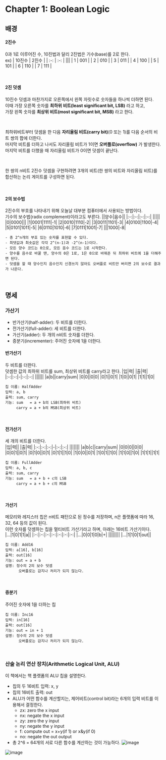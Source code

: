 # Chapter 1: Boolean Logic

배경
---
#### 2진수
0과 1로 이루어진 수, 10진법과 달리 2진법은 기수(base)를 2로 한다.<br>
ex)
| 10진수 | 2진수 |
| :-: | :-: |
|||
| 1 | 001 |
| 2 | 010 |
| 3 | 011 |
| 4 | 100 |
| 5 | 101 |
| 6 | 110 |
| 7 | 111 |

<br>

#### 2진 덧셈
10진수 덧셈과 마찬가지로 오른쪽에서 왼쪽 자릿수로 숫자들을 하나씩 더하면 된다.<br>
이때 가장 오른쪽 숫자를 **최하위 비트(least significant bit, LSB)** 라고 하고,<br>
가장 왼쪽 숫자를 **최상위 비트(most significant bit, MSB)** 라고 한다.

<br>

최하위비트부터 덧셈을 한 다음 **자리올림 비트(carry bit)**(0 또는 1)를 다음 순서의 비트 쌍의 합에 더한다.<br>
마지막 비트를 더하고 나서도 자리올림 비트가 1이면 **오버플로(overflow)** 가 발생한다.<br>
마지막 비트를 더했을 때 자리올림 비트가 0이면 덧셈이 끝난다.

<br>

한 쌍의 n비트 2진수 덧셈을 구현하려면 3개의 비트(한 쌍의 비트와 자리올림 비트)를 합산하는 논리 게이트를 구성하면 된다.<br>

<br>

#### 2의 보수법
2진수의 부호를 나타내기 위해 오늘날 대부분 컴퓨터에서 사용되는 방법이다.<br>
기수의 보수법(radix complement)이라고도 부른다.
||양수|음수||
|:-:|:-:|:-:|:-:|
|||||
|0|0000|||
|1|0001|1111|-1|
|2|0010|1110|-2|
|3|0011|1101|-3|
|4|0100|1100|-4|
|5|0101|1011|-5|
|6|0110|1010|-6|
|7|0111|1001|-7|
|||1000|-8|


```
- 총 2^n개의 부호 있는 숫자를 표현할 수 있다.
- 최댓값과 최솟값은 각각 2^(n-1)과 -2^(n-1)이다.
- 모든 양수 코드는 0으로, 모든 음수 코드는 1로 시작한다.
- 양수를 음수로 바꿀 땐, 양수의 0은 1로, 1은 0으로 바꿔준 뒤 최하위 비트에 1을 더해주면 된다.
- 덧셈을 할 때 양수인지 음수인지 신경쓰지 않아도 오버플로 비트만 버리면 2의 보수로 결과가 나온다.
```

<br>

명세
---
### 가산기
- 반가산기(half-adder): 두 비트를 더한다.
- 전가산기(full-adder): 세 비트를 더한다.
- 가산기(adder): 두 개의 n비트 숫자를 더한다.
- 증분기(incrementer): 주어진 숫자에 1을 더한다.

#### 반가산기
두 비트를 더한다.<br>
덧셈한 값의 최하위 비트를 sum, 최상위 비트를 carry라고 한다.
|입|력| |출|력|
|:-:|:-:|-|:-:|:-:|
||||||
|a|b||carry|sum|
|0|0||0|0|
|0|1||0|1|
|1|0||0|1|
|1|1||1|0|

```
칩 이름: HalfAdder
입력: a, b
출력: sum, carry
기능: sum   = a + b의 LSB(최하위 비트)
     carry = a + b의 MSB(최상위 비트)
```
<br>

#### 전가산기
세 개의 비트를 더한다. <br>
|입|력|| |출|력|
|:-:|:-:|:-:|-|:-:|:-:|
|||||||
|a|b|c||carry|sum|
|0|0|0||0|0|
|0|0|1||0|1|
|0|1|0||0|1|
|0|1|1||1|0|
|1|0|0||0|1|
|1|0|1||1|0|
|1|1|0||1|0|
|1|1|1||1|1|

```
칩 이름: FullAdder
입력: a, b, c
출력: sum, carry
기능: sum   = a + b + c의 LSB
     carry = a + b + c의 MSB
```

<br>

#### 가산기
메모리와 레지스터 칩은 n비트 패턴으로 된 정수를 저장하며, n은 플랫폼에 따라 16, 32, 64 등의 값이 된다.<br>
이런 숫자를 덧셈하는 칩을 멀티비트 가산기라고 하며, 아래는 16비트 가산기이다.
|...|1|0|1|1|a||
|:-:|:-:|:-:|:-:|:-:|:-:|:-:|
|...|0|0|1|0|b|+|
||||||||
|...|1|1|0|1|out||

```
칩 이름: Add16
입력: a[16], b[16]
출력: out[16]
기능: out = a + b
설명: 정수의 2의 보수 덧셈
      오버플로는 감지나 처리가 되지 않는다.
```

<br>

#### 증분기
주어진 숫자에 1을 더하는 칩<br>

```
칩 이름: Inc16
입력: in[16]
출력: out[16]
기능: out = in + 1
설명: 정수의 2의 보수 덧셈
      오버플로는 감지나 처리가 되지 않는다.
```

<br>

### 산술 논리 연산 장치(Arithmetic Logical Unit, ALU)
이 책에서는 핵 플랫폼의 ALU 칩을 설명한다. <br>
- 칩의 두 16비트 입력: x, y 
- 칩의 16비트 출력: out
- ALU가 어떤 함수를 계산할지는, 제어비트(control bit)라는 6개의 입력 비트를 이용해서 결정한다.
     - zx: zero the x input
     - nx: negate the x input
     - zy: zero the y input
     - ny: negate the y input
     - f: compute out = x+y(if 1) or x&y(if 0)
     - no: negate the out output
- 총 2^6 = 64개의 서로 다른 함수를 계산하는 것이 가능하다.
![image](https://user-images.githubusercontent.com/69896250/147014006-210815ca-881c-4471-a526-704297443a66.png)


![image](https://user-images.githubusercontent.com/69896250/147013980-9e20929a-72b4-42e0-ae23-372efee47781.png)
